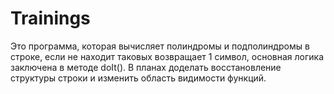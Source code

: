 # Trainings
Это программа, которая вычисляет полиндромы и подполиндромы в строке, если не находит таковых возвращает 1 символ, 
основная логика заключена в методе doIt().
В планах доделать восстановление структуры строки и изменить область видимости функций.
